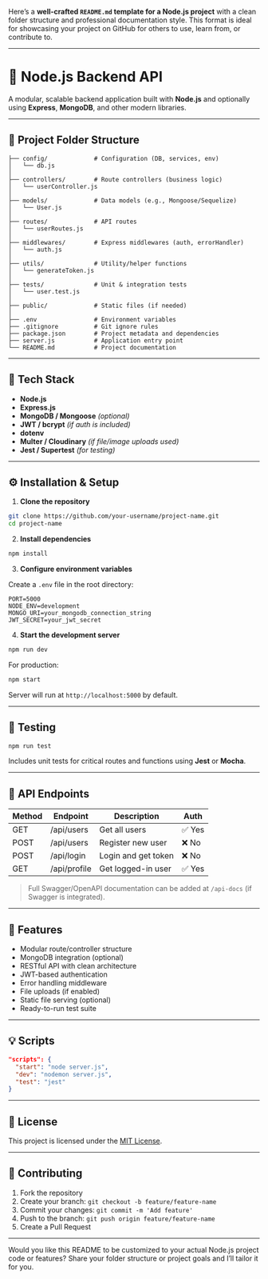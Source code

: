 Here’s a **well-crafted `README.md` template for a Node.js project** with a clean folder structure and professional documentation style. This format is ideal for showcasing your project on GitHub for others to use, learn from, or contribute to.

---

# 🚀 Node.js Backend API

A modular, scalable backend application built with **Node.js** and optionally using **Express**, **MongoDB**, and other modern libraries.

---

## 📁 Project Folder Structure

```
├── config/             # Configuration (DB, services, env)
│   └── db.js
│
├── controllers/        # Route controllers (business logic)
│   └── userController.js
│
├── models/             # Data models (e.g., Mongoose/Sequelize)
│   └── User.js
│
├── routes/             # API routes
│   └── userRoutes.js
│
├── middlewares/        # Express middlewares (auth, errorHandler)
│   └── auth.js
│
├── utils/              # Utility/helper functions
│   └── generateToken.js
│
├── tests/              # Unit & integration tests
│   └── user.test.js
│
├── public/             # Static files (if needed)
│
├── .env                # Environment variables
├── .gitignore          # Git ignore rules
├── package.json        # Project metadata and dependencies
├── server.js           # Application entry point
└── README.md           # Project documentation
```

---

## 🧰 Tech Stack

* **Node.js**
* **Express.js**
* **MongoDB / Mongoose** *(optional)*
* **JWT / bcrypt** *(if auth is included)*
* **dotenv**
* **Multer / Cloudinary** *(if file/image uploads used)*
* **Jest / Supertest** *(for testing)*

---

## ⚙️ Installation & Setup

1. **Clone the repository**

```bash
git clone https://github.com/your-username/project-name.git
cd project-name
```

2. **Install dependencies**

```bash
npm install
```

3. **Configure environment variables**

Create a `.env` file in the root directory:

```env
PORT=5000
NODE_ENV=development
MONGO_URI=your_mongodb_connection_string
JWT_SECRET=your_jwt_secret
```

4. **Start the development server**

```bash
npm run dev
```

For production:

```bash
npm start
```

Server will run at `http://localhost:5000` by default.

---

## 🧪 Testing

```bash
npm run test
```

Includes unit tests for critical routes and functions using **Jest** or **Mocha**.

---

## 🔐 API Endpoints

| Method | Endpoint     | Description         | Auth  |
| ------ | ------------ | ------------------- | ----- |
| GET    | /api/users   | Get all users       | ✅ Yes |
| POST   | /api/users   | Register new user   | ❌ No  |
| POST   | /api/login   | Login and get token | ❌ No  |
| GET    | /api/profile | Get logged-in user  | ✅ Yes |

> Full Swagger/OpenAPI documentation can be added at `/api-docs` (if Swagger is integrated).

---

## 🚀 Features

* Modular route/controller structure
* MongoDB integration (optional)
* RESTful API with clean architecture
* JWT-based authentication
* Error handling middleware
* File uploads (if enabled)
* Static file serving (optional)
* Ready-to-run test suite

---

## 💡 Scripts

```json
"scripts": {
  "start": "node server.js",
  "dev": "nodemon server.js",
  "test": "jest"
}
```

---

## 📄 License

This project is licensed under the [MIT License](LICENSE).

---

## 🤝 Contributing

1. Fork the repository
2. Create your branch: `git checkout -b feature/feature-name`
3. Commit your changes: `git commit -m 'Add feature'`
4. Push to the branch: `git push origin feature/feature-name`
5. Create a Pull Request

---

Would you like this README to be customized to your actual Node.js project code or features? Share your folder structure or project goals and I’ll tailor it for you.

